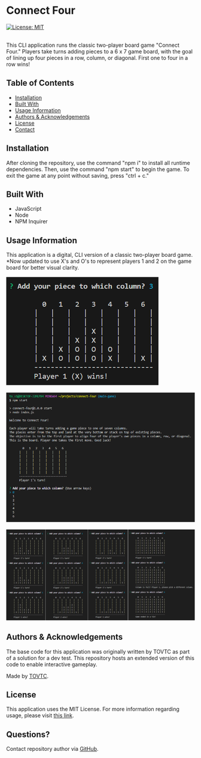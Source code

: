
  # Connect Four
  [![License: MIT](https://img.shields.io/badge/License-MIT-yellow.svg)](https://opensource.org/licenses/MIT)</br></br>
    
  This CLI application runs the classic two-player board game "Connect Four." Players take turns adding pieces to a 6 x 7 game board, with the goal of lining up four pieces in a row, column, or diagonal. First one to four in a row wins!
  
  ## Table of Contents
  
  * [Installation](#installation)
  * [Built With](#built)
  * [Usage Information](#usage)
  * [Authors & Acknowledgements](#credits)
  * [License](#license)
  * [Contact](#questions)
  
  ## Installation <a name="installation"></a>
  After cloning the repository, use the command "npm i" to install all runtime dependencies. Then, use the command "npm start" to begin the game. To exit the game at any point without saving, press "ctrl + c."
  
  ## Built With <a name="built"></a>
  * JavaScript
  * Node
  * NPM Inquirer

  ## Usage Information<a name="usage"></a>
  
  This application is a digital, CLI version of a classic two-player board game.</br>
  *Now updated to use X's and O's to represent players 1 and 2 on the game board for better visual clarity.</br>
  </br>![Connect Four](./x-o.png "Connect Four")</br>
  </br>![Connect Four](./connect-four-1.png "Connect Four")</br>
  </br>![Connect Four](./connect-four-2.png "Connect Four")</br>
    
  ## Authors & Acknowledgements<a name="credits"></a>
  
  The base code for this application was originally written by TOVTC as part of a solution for a dev test. This repository hosts an extended version of this code to enable interactive gameplay.
  
  Made by [TOVTC](https://github.com/TOVTC).
  
  ## License<a name="license"></a>
  This application uses the MIT License. For more information regarding usage, please visit [this link](https://opensource.org/licenses/MIT).
    
  ## Questions?<a name="questions"></a>
  Contact repository author via [GitHub](https://github.com/TOVTC).</br>
    
  
  